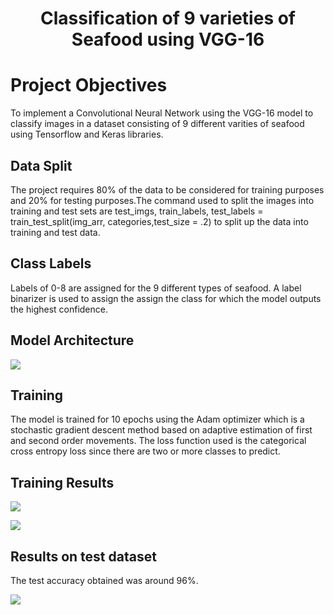 <div align="center">
<h1>Classification of 9 varieties of Seafood using VGG-16</h1>
</div>

<h1>Project Objectives</h1>
To implement a Convolutional Neural Network using the VGG-16 model to classify images in a dataset consisting of 9 different varities of seafood using Tensorflow and Keras libraries.


<h2>Data Split</h2>
The project requires 80% of the data to be considered for training purposes and 20% for testing purposes.The command used to split the images into training and test sets are test_imgs, train_labels, test_labels = train_test_split(img_arr, categories,test_size = .2) to split up the data into training and test data.

<h2>Class Labels</h2>
Labels of 0-8 are assigned for the 9 different types of seafood. A label binarizer is used to assign the assign the class for which the model outputs the highest confidence.

<h2> Model Architecture</h2>
<p float="left">
<img src="https://github.com/jayesh68/CATS-VS-DOGS-CLASSIFICATION/blob/main/architecture.png"/>
</p>

<h2>Training</h2>
The model is trained for 10 epochs using the Adam optimizer which is a stochastic gradient descent method based on adaptive estimation of first and second order movements. The loss function used is the categorical cross entropy loss since there are two or more classes to predict.

<h2>Training Results</h2>
<p float="left">
<img src="https://github.com/jayesh68/CATS-VS-DOGS-CLASSIFICATION/blob/main/Training.png"/>
</p>
<p float="left">
<img src="https://github.com/jayesh68/CATS-VS-DOGS-CLASSIFICATION/blob/main/Loss.png"/>
</p>

<h2>Results on test dataset</h2>
The test accuracy obtained was around 96%. 
<p float="left">
<img src="https://github.com/jayesh68/CATS-VS-DOGS-CLASSIFICATION/blob/main/predict.png"/>
</p>
